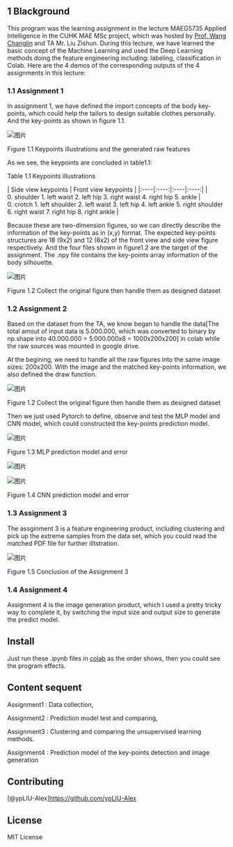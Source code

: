 ## 1 Blackground

This program was the learning assignment in the lecture MAEG5735 Applied Intelligence in the CUHK MAE MSc project, which was hosted by [Prof. Wang Changlin](http://www.mae.cuhk.edu.hk/~cwang/) and TA Mr. Liu Zishun. During this lecture, we have learned the basic concept of the Machine Learning and used the Deep Learning methods doing the feature engineering including: labeling, classification in Colab. Here are the 4 demos of the corresponding outputs of the 4 assignments in this lecture:

### 1.1 Assignment 1

In assignment 1, we have defined the import concepts of the body key-points, which could help the tailors to design suitable clothes personally. And the key-points as shown in figure 1.1.

![图片](https://uploader.shimo.im/f/8XPEWf91ApIlnpHe.png!thumbnail)

Figure 1.1 Keypoints illustrations and the generated raw features

As we see, the keypoints are concluded in table1.1:

Table 1.1 Keypoints illustrations

| Side view keypoints   | Front view keypoints   | 
|:----|:----:|:----|:----:|
| 0. shoulder       1. left waist        2. left hip          3. right waist     4. right hip       5. ankle           | 0. crotch   1. left shoulder     2. left waist        3. left hip            4. left ankle  5. right shoulder  6. right waist  7. right hip  8. right ankle   | 

Because these are two-dimension figures, so we can directly describe the information of the key-points as in (x,y) format. The expected key-points structures are 18 (9x2) and 12 (6x2) of the front view and side view figure respectively. And the four files shown in figure1.2 are the target of the assignment. The .npy file contains the key-points array information of the body silhouette.

![图片](https://uploader.shimo.im/f/A5uuekQbkjERr6vS.png!thumbnail)


Figure 1.2 Collect the original figure then handle them as designed dataset 

### 1.2 Assignment 2

Based on the dataset from the TA, we know began to handle the data[The total amout of input data is 5.000.000, which was converted to binary by np.shape into 40.000.000 = 5.000.000x8 = 1000x200x200] in colab while the raw sources was mounted in google drive. 

At the begining, we need to handle all the raw figures into the same image sizes:  200x200. With the image and the matched key-points information, we also defined the draw function.

![图片](https://uploader.shimo.im/f/8nDkv2R3E9UxPDpB.png!thumbnail)

Figure 1.2 Collect the original figure then handle them as designed dataset 

Then we just used Pytorch to define, observe and test the MLP model and CNN model, which could constructed the key-points prediction model.

![图片](https://uploader.shimo.im/f/QFwMii6HAHQqrzxi.png!thumbnail)

Figure 1.3 MLP prediction model and error

![图片](https://uploader.shimo.im/f/3esoaDUm2B6Z3beu!thumbnail)

![图片](https://uploader.shimo.im/f/3erXzztheOqX9rLd!thumbnail)

Figure 1.4 CNN prediction model and error

### 1.3 Assignment 3

The assginment 3 is a feature engineering product, including clustering and pick up the extreme samples from the data set, which you could read the matched PDF file for further illtstration.

![图片](https://uploader.shimo.im/f/D2rytHucb0iiAiK3!thumbnail)

Figure 1.5 Conclusion of the Assignment 3 

### 1.4 Assignment 4

Assignment 4 is the image generation product, which I used a pretty tricky way to complete it, by switching the input size and output size to generate the predict model.

## Install

Just run these .ipynb files in [colab](https://colab.research.google.com/) as the order shows, then you could see the program effects.

## Content sequent

Assignment1 : Data collection,

Assignment2 : Prediction model test and comparing,

Assignment3 : Clustering and comparing the unsupervised learning methods.

Assignment4 : Prediction model of the key-points detection and image generation  


## Contributing

[@ypLIU-Alex]https://github.com/ypLIU-Alex

## License

MIT License
